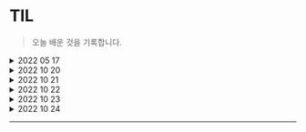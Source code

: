 # TIL

>오늘 배운 것을 기록합니다.

<details>
  <summary>2022 05 17</summary>
<pre>
- CLI  기초
    - Git 설치
    - GUI와 CLI
    - 경로 

- Visual Studio Code
    - Vixual Studio Code설치
    - Vscode extensions
    - Vscode에서 터미널 사용


- Markdown
    - Typora 시작하기
    - Markdown
    - 실습


- GIT 기초
    - Git 초기 설정
    - Git 기본 명령어

- Github
    - 원격 저장소(Remote Repository)
    - 실습
</pre>
</details>


<details>
  <summary>2022 10 20</summary>
<pre>
내용 1
내용 2
내용 3
</pre>
</details>


<details>
  <summary>2022 10 21</summary>
<pre>
내용 1
내용 2
내용 3
</pre>
</details>


<details>
  <summary>2022 10 22</summary>
<pre>
내용 1
내용 2
내용 3
</pre>
</details>


<details>
  <summary>2022 10 23</summary>
<pre>
내용 1
내용 2
내용 3
</pre>
</details>


<details>
  <summary>2022 10 24</summary>
<pre>
내용 1
내용 2
내용 3
</pre>
</details>



*** 